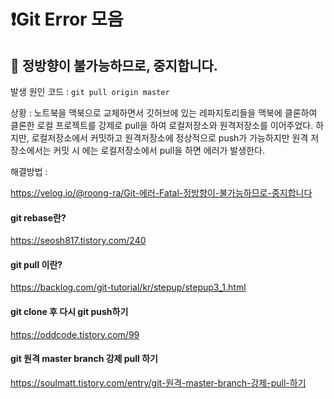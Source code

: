 # ❗️Git Error 모음

## 📌 정방향이 불가능하므로, 중지합니다.
발생 원인 코드 : `git pull origin master`

상황 : 노트북을 맥북으로 교체하면서 깃허브에 있는 레파지토리들을 맥북에 클론하여 클론한 로컬 프로젝트를 강제로 pull을 하여 로컬저장소와 원격저장소를 이어주었다. 하지만, 로컬저장소에서 커밋하고 원격저장소에 정상적으로 push가 가능하지만 원격 저장소에서는 커밋 시 에는 로컬저장소에서 pull을 하면 에러가 발생한다.

해결방법 : 

https://velog.io/@roong-ra/Git-에러-Fatal-정방향이-불가능하므로-중지합니다

#### git rebase란?
https://seosh817.tistory.com/240

#### git pull 이란?
https://backlog.com/git-tutorial/kr/stepup/stepup3_1.html

#### git clone 후 다시 git push하기
https://oddcode.tistory.com/99

#### git 원격 master branch 강제 pull 하기
https://soulmatt.tistory.com/entry/git-원격-master-branch-강제-pull-하기
